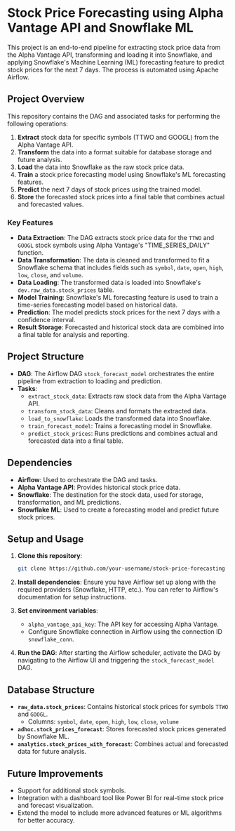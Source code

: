 # Stock Price Forecasting using Alpha Vantage API and Snowflake ML

This project is an end-to-end pipeline for extracting stock price data from the Alpha Vantage API, transforming and loading it into Snowflake, and applying Snowflake's Machine Learning (ML) forecasting feature to predict stock prices for the next 7 days. The process is automated using Apache Airflow.

## Project Overview

This repository contains the DAG and associated tasks for performing the following operations:

1. **Extract** stock data for specific symbols (TTWO and GOOGL) from the Alpha Vantage API.
2. **Transform** the data into a format suitable for database storage and future analysis.
3. **Load** the data into Snowflake as the raw stock price data.
4. **Train** a stock price forecasting model using Snowflake's ML forecasting features.
5. **Predict** the next 7 days of stock prices using the trained model.
6. **Store** the forecasted stock prices into a final table that combines actual and forecasted values.

### Key Features

- **Data Extraction**: The DAG extracts stock price data for the `TTWO` and `GOOGL` stock symbols using Alpha Vantage's "TIME_SERIES_DAILY" function.
- **Data Transformation**: The data is cleaned and transformed to fit a Snowflake schema that includes fields such as `symbol`, `date`, `open`, `high`, `low`, `close`, and `volume`.
- **Data Loading**: The transformed data is loaded into Snowflake's `dev.raw_data.stock_prices` table.
- **Model Training**: Snowflake's ML forecasting feature is used to train a time-series forecasting model based on historical data.
- **Prediction**: The model predicts stock prices for the next 7 days with a confidence interval.
- **Result Storage**: Forecasted and historical stock data are combined into a final table for analysis and reporting.

## Project Structure

- **DAG**: The Airflow DAG `stock_forecast_model` orchestrates the entire pipeline from extraction to loading and prediction.
- **Tasks**:
  - `extract_stock_data`: Extracts raw stock data from the Alpha Vantage API.
  - `transform_stock_data`: Cleans and formats the extracted data.
  - `load_to_snowflake`: Loads the transformed data into Snowflake.
  - `train_forecast_model`: Trains a forecasting model in Snowflake.
  - `predict_stock_prices`: Runs predictions and combines actual and forecasted data into a final table.

## Dependencies

- **Airflow**: Used to orchestrate the DAG and tasks.
- **Alpha Vantage API**: Provides historical stock price data.
- **Snowflake**: The destination for the stock data, used for storage, transformation, and ML predictions.
- **Snowflake ML**: Used to create a forecasting model and predict future stock prices.

## Setup and Usage

1. **Clone this repository**:
   ```bash
   git clone https://github.com/your-username/stock-price-forecasting
   ```

2. **Install dependencies**:
   Ensure you have Airflow set up along with the required providers (Snowflake, HTTP, etc.). You can refer to Airflow's documentation for setup instructions.

3. **Set environment variables**:
   - `alpha_vantage_api_key`: The API key for accessing Alpha Vantage.
   - Configure Snowflake connection in Airflow using the connection ID `snowflake_conn`.

4. **Run the DAG**:
   After starting the Airflow scheduler, activate the DAG by navigating to the Airflow UI and triggering the `stock_forecast_model` DAG.

## Database Structure

- **`raw_data.stock_prices`**: Contains historical stock prices for symbols `TTWO` and `GOOGL`.
  - Columns: `symbol`, `date`, `open`, `high`, `low`, `close`, `volume`
- **`adhoc.stock_prices_forecast`**: Stores forecasted stock prices generated by Snowflake ML.
- **`analytics.stock_prices_with_forecast`**: Combines actual and forecasted data for future analysis.

## Future Improvements

- Support for additional stock symbols.
- Integration with a dashboard tool like Power BI for real-time stock price and forecast visualization.
- Extend the model to include more advanced features or ML algorithms for better accuracy.
